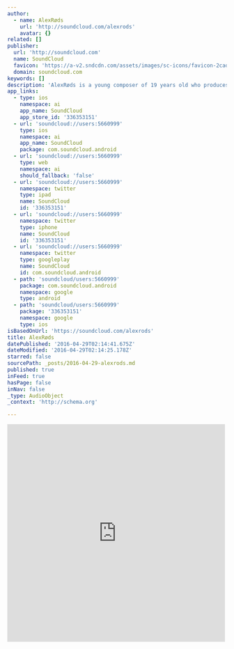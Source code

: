 ```yaml
---
author:
  - name: AlexRøds
    url: 'http://soundcloud.com/alexrods'
    avatar: {}
related: []
publisher:
  url: 'http://soundcloud.com'
  name: SoundCloud
  favicon: 'https://a-v2.sndcdn.com/assets/images/sc-icons/favicon-2cadd14b.ico'
  domain: soundcloud.com
keywords: []
description: 'AlexRøds is a young composer of 19 years old who produces his own music in his home with pure pleasure, he shares it with you.'
app_links:
  - type: ios
    namespace: ai
    app_name: SoundCloud
    app_store_id: '336353151'
  - url: 'soundcloud://users:5660999'
    type: ios
    namespace: ai
    app_name: SoundCloud
    package: com.soundcloud.android
  - url: 'soundcloud://users:5660999'
    type: web
    namespace: ai
    should_fallback: 'false'
  - url: 'soundcloud://users:5660999'
    namespace: twitter
    type: ipad
    name: SoundCloud
    id: '336353151'
  - url: 'soundcloud://users:5660999'
    namespace: twitter
    type: iphone
    name: SoundCloud
    id: '336353151'
  - url: 'soundcloud://users:5660999'
    namespace: twitter
    type: googleplay
    name: SoundCloud
    id: com.soundcloud.android
  - path: 'soundcloud/users:5660999'
    package: com.soundcloud.android
    namespace: google
    type: android
  - path: 'soundcloud/users:5660999'
    package: '336353151'
    namespace: google
    type: ios
isBasedOnUrl: 'https://soundcloud.com/alexrods'
title: AlexRøds
datePublished: '2016-04-29T02:14:41.675Z'
dateModified: '2016-04-29T02:14:25.178Z'
starred: false
sourcePath: _posts/2016-04-29-alexrods.md
published: true
inFeed: true
hasPage: false
inNav: false
_type: AudioObject
_context: 'http://schema.org'

---
```

<iframe src="https://cdn.embedly.com/widgets/media.html?src=https%3A%2F%2Fw.soundcloud.com%2Fplayer%2F%3Fvisual%3Dtrue%26url%3Dhttp%253A%252F%252Fapi.soundcloud.com%252Fusers%252F5660999%26show_artwork%3Dtrue&amp;url=https%3A%2F%2Fsoundcloud.com%2Falexrods&amp;image=http%3A%2F%2Fi1.sndcdn.com%2Favatars-000214030735-ocqzim-t500x500.jpg&amp;key=b7d04c9b404c499eba89ee7072e1c4f7&amp;type=text%2Fhtml&amp;schema=soundcloud" width="500" height="500" scrolling="no" frameborder="0" allowfullscreen="" style=""></iframe>